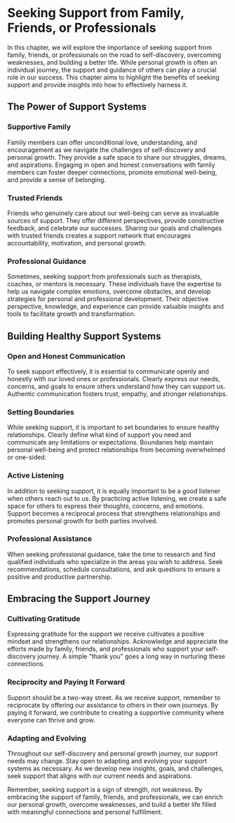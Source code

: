 Seeking Support from Family, Friends, or Professionals
=================================================================

In this chapter, we will explore the importance of seeking support from family, friends, or professionals on the road to self-discovery, overcoming weaknesses, and building a better life. While personal growth is often an individual journey, the support and guidance of others can play a crucial role in our success. This chapter aims to highlight the benefits of seeking support and provide insights into how to effectively harness it.

The Power of Support Systems
----------------------------

### Supportive Family

Family members can offer unconditional love, understanding, and encouragement as we navigate the challenges of self-discovery and personal growth. They provide a safe space to share our struggles, dreams, and aspirations. Engaging in open and honest conversations with family members can foster deeper connections, promote emotional well-being, and provide a sense of belonging.

### Trusted Friends

Friends who genuinely care about our well-being can serve as invaluable sources of support. They offer different perspectives, provide constructive feedback, and celebrate our successes. Sharing our goals and challenges with trusted friends creates a support network that encourages accountability, motivation, and personal growth.

### Professional Guidance

Sometimes, seeking support from professionals such as therapists, coaches, or mentors is necessary. These individuals have the expertise to help us navigate complex emotions, overcome obstacles, and develop strategies for personal and professional development. Their objective perspective, knowledge, and experience can provide valuable insights and tools to facilitate growth and transformation.

Building Healthy Support Systems
--------------------------------

### Open and Honest Communication

To seek support effectively, it is essential to communicate openly and honestly with our loved ones or professionals. Clearly express our needs, concerns, and goals to ensure others understand how they can support us. Authentic communication fosters trust, empathy, and stronger relationships.

### Setting Boundaries

While seeking support, it is important to set boundaries to ensure healthy relationships. Clearly define what kind of support you need and communicate any limitations or expectations. Boundaries help maintain personal well-being and protect relationships from becoming overwhelmed or one-sided.

### Active Listening

In addition to seeking support, it is equally important to be a good listener when others reach out to us. By practicing active listening, we create a safe space for others to express their thoughts, concerns, and emotions. Support becomes a reciprocal process that strengthens relationships and promotes personal growth for both parties involved.

### Professional Assistance

When seeking professional guidance, take the time to research and find qualified individuals who specialize in the areas you wish to address. Seek recommendations, schedule consultations, and ask questions to ensure a positive and productive partnership.

Embracing the Support Journey
-----------------------------

### Cultivating Gratitude

Expressing gratitude for the support we receive cultivates a positive mindset and strengthens our relationships. Acknowledge and appreciate the efforts made by family, friends, and professionals who support your self-discovery journey. A simple "thank you" goes a long way in nurturing these connections.

### Reciprocity and Paying It Forward

Support should be a two-way street. As we receive support, remember to reciprocate by offering our assistance to others in their own journeys. By paying it forward, we contribute to creating a supportive community where everyone can thrive and grow.

### Adapting and Evolving

Throughout our self-discovery and personal growth journey, our support needs may change. Stay open to adapting and evolving your support systems as necessary. As we develop new insights, goals, and challenges, seek support that aligns with our current needs and aspirations.

Remember, seeking support is a sign of strength, not weakness. By embracing the support of family, friends, and professionals, we can enrich our personal growth, overcome weaknesses, and build a better life filled with meaningful connections and personal fulfillment.
